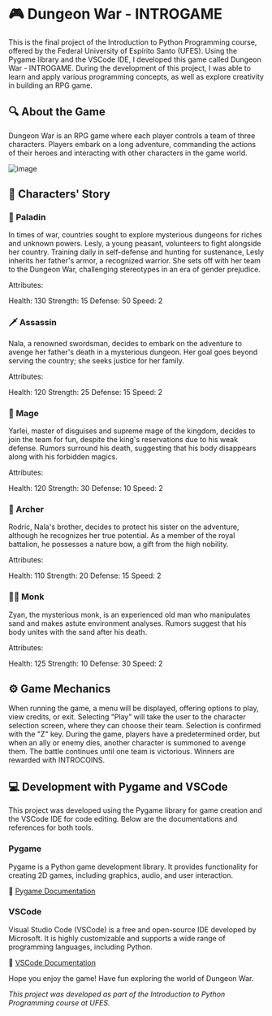 # **🎮 Dungeon War - INTROGAME**

This is the final project of the Introduction to Python Programming course, offered by the Federal University of Espírito Santo (UFES). Using the Pygame library and the VSCode IDE, I developed this game called Dungeon War - INTROGAME. During the development of this project, I was able to learn and apply various programming concepts, as well as explore creativity in building an RPG game.

## 🔍 About the Game
Dungeon War is an RPG game where each player controls a team of three characters. Players embark on a long adventure, commanding the actions of their heroes and interacting with other characters in the game world.

![image](https://github.com/joaogalimberti/Dangeon-War-INTROGAME/assets/106310095/aba97c7c-bb74-4cf1-93a7-99d73025c875)


## 📖 Characters' Story

### 🤺 Paladin
In times of war, countries sought to explore mysterious dungeons for riches and unknown powers. Lesly, a young peasant, volunteers to fight alongside her country. Training daily in self-defense and hunting for sustenance, Lesly inherits her father's armor, a recognized warrior. She sets off with her team to the Dungeon War, challenging stereotypes in an era of gender prejudice.

Attributes:

Health: 130
Strength: 15
Defense: 50
Speed: 2

### 🗡️ Assassin
Nala, a renowned swordsman, decides to embark on the adventure to avenge her father's death in a mysterious dungeon. Her goal goes beyond serving the country; she seeks justice for her family.

Attributes:

Health: 120
Strength: 25
Defense: 15
Speed: 2

### 🧙 Mage
Yarlei, master of disguises and supreme mage of the kingdom, decides to join the team for fun, despite the king's reservations due to his weak defense. Rumors surround his death, suggesting that his body disappears along with his forbidden magics.

Attributes:

Health: 120
Strength: 30
Defense: 10
Speed: 2

### 🏹 Archer
Rodric, Nala's brother, decides to protect his sister on the adventure, although he recognizes her true potential. As a member of the royal battalion, he possesses a nature bow, a gift from the high nobility.

Attributes:

Health: 110
Strength: 20
Defense: 15
Speed: 2

### 🧞‍♂️ Monk
Zyan, the mysterious monk, is an experienced old man who manipulates sand and makes astute environment analyses. Rumors suggest that his body unites with the sand after his death.

Attributes:

Health: 125
Strength: 10
Defense: 30
Speed: 2

## ⚙️ Game Mechanics
When running the game, a menu will be displayed, offering options to play, view credits, or exit. Selecting "Play" will take the user to the character selection screen, where they can choose their team. Selection is confirmed with the "Z" key. During the game, players have a predetermined order, but when an ally or enemy dies, another character is summoned to avenge them. The battle continues until one team is victorious. Winners are rewarded with INTROCOINS.

## 💻 Development with Pygame and VSCode

This project was developed using the Pygame library for game creation and the VSCode IDE for code editing. Below are the documentations and references for both tools.

### Pygame

Pygame is a Python game development library. It provides functionality for creating 2D games, including graphics, audio, and user interaction.

🔗 [Pygame Documentation](https://www.pygame.org/docs/)

### VSCode

Visual Studio Code (VSCode) is a free and open-source IDE developed by Microsoft. It is highly customizable and supports a wide range of programming languages, including Python.

🔗 [VSCode Documentation](https://code.visualstudio.com/docs)

Hope you enjoy the game! Have fun exploring the world of Dungeon War.

*This project was developed as part of the Introduction to Python Programming course at UFES.*
